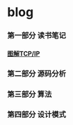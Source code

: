 # blog


### 第一部分 读书笔记

#### [图解TCP/IP](https://github.com/SMouseyq/blog/blob/master/%E5%9B%BE%E8%A7%A3TCPIP)

### 第二部分 源码分析

### 第三部分 算法

### 第四部分 设计模式
